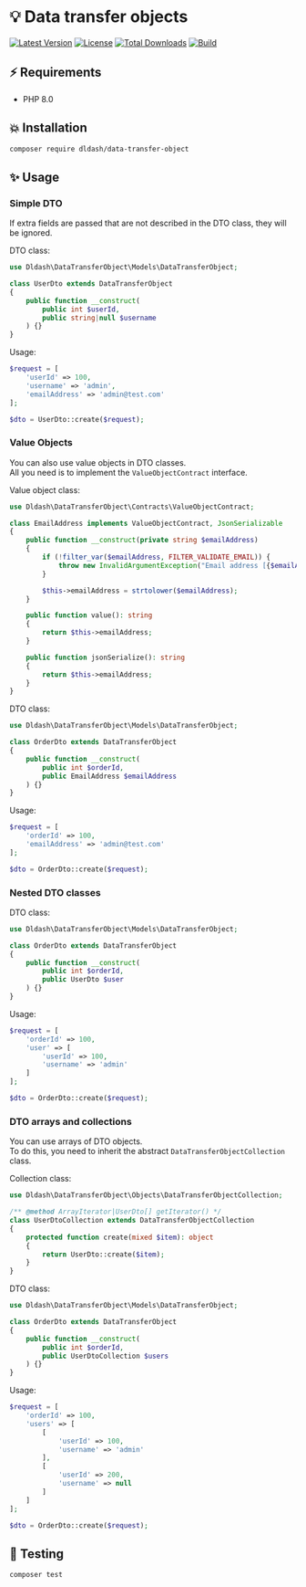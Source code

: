 # 💡 Data transfer objects

[![Latest Version][ico-version]][url-releases]
[![License][ico-license]](LICENSE.md)
[![Total Downloads][ico-downloads]][url-packagist]
[![Build][ico-build]][url-build]

## ⚡️ Requirements

* PHP 8.0

## 💥 Installation

```bash
composer require dldash/data-transfer-object
```

## ✨ Usage

### Simple DTO

If extra fields are passed that are not described in the DTO class, they will be ignored.

DTO class:

```php
use Dldash\DataTransferObject\Models\DataTransferObject;

class UserDto extends DataTransferObject
{
    public function __construct(
        public int $userId,
        public string|null $username
    ) {}
}
```

Usage:

```php
$request = [
    'userId' => 100,
    'username' => 'admin',
    'emailAddress' => 'admin@test.com'
];

$dto = UserDto::create($request);
```

### Value Objects

You can also use value objects in DTO classes.  
All you need is to implement the `ValueObjectContract` interface.

Value object class:

```php
use Dldash\DataTransferObject\Contracts\ValueObjectContract;

class EmailAddress implements ValueObjectContract, JsonSerializable
{
    public function __construct(private string $emailAddress)
    {
        if (!filter_var($emailAddress, FILTER_VALIDATE_EMAIL)) {
            throw new InvalidArgumentException("Email address [{$emailAddress}] is not valid.");
        }

        $this->emailAddress = strtolower($emailAddress);
    }

    public function value(): string
    {
        return $this->emailAddress;
    }

    public function jsonSerialize(): string
    {
        return $this->emailAddress;
    }
}
```

DTO class:

```php
use Dldash\DataTransferObject\Models\DataTransferObject;

class OrderDto extends DataTransferObject
{
    public function __construct(
        public int $orderId,
        public EmailAddress $emailAddress
    ) {}
}
```

Usage:

```php
$request = [
    'orderId' => 100,
    'emailAddress' => 'admin@test.com'
];

$dto = OrderDto::create($request);
```

### Nested DTO classes

DTO class:

```php
use Dldash\DataTransferObject\Models\DataTransferObject;

class OrderDto extends DataTransferObject
{
    public function __construct(
        public int $orderId,
        public UserDto $user
    ) {}
}
```

Usage:

```php
$request = [
    'orderId' => 100,
    'user' => [
        'userId' => 100,
        'username' => 'admin'
    ]
];

$dto = OrderDto::create($request);
```

### DTO arrays and collections

You can use arrays of DTO objects.  
To do this, you need to inherit the abstract `DataTransferObjectCollection` class.

Collection class:

```php
use Dldash\DataTransferObject\Objects\DataTransferObjectCollection;

/** @method ArrayIterator|UserDto[] getIterator() */
class UserDtoCollection extends DataTransferObjectCollection
{
    protected function create(mixed $item): object
    {
        return UserDto::create($item);
    }
}
```

DTO class:

```php
use Dldash\DataTransferObject\Models\DataTransferObject;

class OrderDto extends DataTransferObject
{
    public function __construct(
        public int $orderId,
        public UserDtoCollection $users
    ) {}
}
```

Usage:

```php
$request = [
    'orderId' => 100,
    'users' => [
        [
            'userId' => 100,
            'username' => 'admin'
        ],
        [
            'userId' => 200,
            'username' => null
        ]
    ]
];

$dto = OrderDto::create($request);
```

## 💫 Testing

```bash
composer test
```

[ico-version]: https://img.shields.io/packagist/v/dldash/data-transfer-object.svg?style=flat-square
[ico-license]: https://img.shields.io/badge/license-MIT-brightgreen.svg?style=flat-square
[ico-downloads]: https://img.shields.io/packagist/dt/dldash/data-transfer-object.svg?style=flat-square
[ico-build]: https://github.com/dldash/data-transfer-object/workflows/build/badge.svg

[url-packagist]: https://packagist.org/packages/dldash/data-transfer-object
[url-releases]: https://github.com/dldash/data-transfer-object/releases
[url-build]: https://github.com/dldash/data-transfer-object/actions
